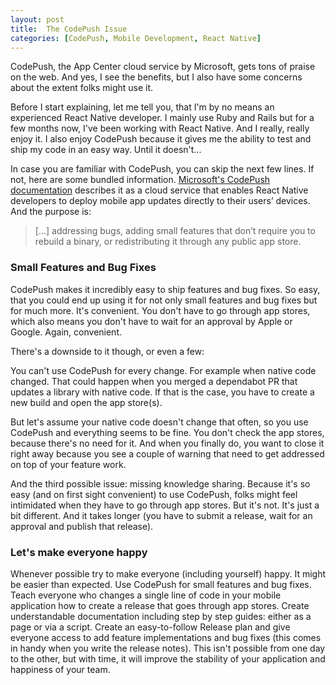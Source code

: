 ```yaml
---
layout: post
title:  The CodePush Issue
categories: [CodePush, Mobile Development, React Native]
---
```


CodePush, the App Center cloud service by Microsoft, gets tons of praise on the web. And yes, I see the benefits, but I also have some concerns about the extent folks might use it.


Before I start explaining, let me tell you, that I'm by no means an experienced React Native developer. I mainly use Ruby and Rails but for a few months now, I've been working with React Native. And I really, really enjoy it. I also enjoy CodePush because it gives me the ability to test and ship my code in an easy way. Until it doesn't...

In case you are familiar with CodePush, you can skip the next few lines. If not, here are some bundled information. [Microsoft's CodePush documentation](https://learn.microsoft.com/en-us/appcenter/distribution/codepush/) describes it as a cloud service that enables React Native developers to deploy mobile app updates directly to their users’ devices. And the purpose is:

> [...] addressing bugs, adding small features that don’t require you to rebuild a binary, or redistributing it through any public app store.

### Small Features and Bug Fixes

CodePush makes it incredibly easy to ship features and bug fixes. So easy, that you could end up using it for not only small features and bug fixes but for much more. It's convenient. You don't have to go through app stores, which also means you don't have to wait for an approval by Apple or Google. Again, convenient.

There's a downside to it though, or even a few:

You can't use CodePush for every change. For example when native code changed. That could happen when you merged a dependabot PR that updates a library with native code. If that is the case, you have to create a new build and open the app store(s).

But let's assume your native code doesn't change that often, so you use CodePush and everything seems to be fine. You don't check the app stores, because there's no need for it. And when you finally do, you want to close it right away because you see a couple of warning that need to get addressed on top of your feature work.

And the third possible issue: missing knowledge sharing. Because it's so easy (and on first sight convenient) to use CodePush, folks might feel intimidated when they have to go through app stores. But it's not. It's just a bit different. And it takes longer (you have to submit a release, wait for an approval and publish that release).

### Let's make everyone happy

Whenever possible try to make everyone (including yourself) happy. It might be easier than expected. Use CodePush for small features and bug fixes. Teach everyone who changes a single line of code in your mobile application how to create a release that goes through app stores. Create understandable documentation including step by step guides: either as a page or via a script. Create an easy-to-follow Release plan and give everyone access to add feature implementations and bug fixes (this comes in handy when you write the release notes). This isn't possible from one day to the other, but with time, it will improve the stability of your application and happiness of your team.